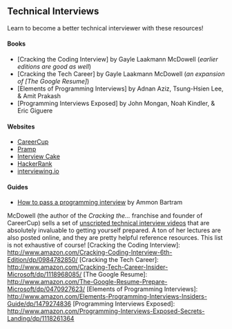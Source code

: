 ## Technical Interviews
Learn to become a better technical interviewer with these resources!

#### Books
* [Cracking the Coding Interview] by Gayle Laakmann McDowell (*earlier editions are good as well*)
* [Cracking the Tech Career] by Gayle Laakmann McDowell (*an expansion of [The Google Resume]*)
* [Elements of Programming Interviews] by Adnan Aziz, Tsung-Hsien Lee, & Amit Prakash
* [Programming Interviews Exposed] by John Mongan, Noah Kindler, & Eric Giguere

#### Websites
* [CareerCup]
* [Pramp]
* [Interview Cake]
* [HackerRank]
* [interviewing.io]

#### Guides
* [How to pass a programming interview] by Ammon Bartram

McDowell (the author of the *Cracking the...* franchise and founder of CareerCup) sells a set of [unscripted 
technical interview videos] that are absolutely invaluable to getting yourself prepared. A ton of her lectures 
are also posted online, and they are pretty helpful reference resources. This list is not exhaustive of course!
[Cracking the Coding Interview]: <http://www.amazon.com/Cracking-Coding-Interview-6th-Edition/dp/0984782850/>
[Cracking the Tech Career]: <http://www.amazon.com/Cracking-Tech-Career-Insider-Microsoft/dp/1118968085/>
[The Google Resume]: <http://www.amazon.com/The-Google-Resume-Prepare-Microsoft/dp/0470927623/>
[Elements of Programming Interviews]: <http://www.amazon.com/Elements-Programming-Interviews-Insiders-Guide/dp/1479274836>
[Programming Interviews Exposed]: <http://www.amazon.com/Programming-Interviews-Exposed-Secrets-Landing/dp/1118261364>

[CareerCup]: <http://www.careercup.com/page>
[Pramp]: <https://pramp.com>
[Interview Cake]: <https://www.interviewcake.com>
[HackerRank]: <https://www.hackerrank.com/domains/algorithms/>
[interviewing.io]: <https://interviewing.io/>

[How to pass a programming interview]: <http://blog.triplebyte.com/how-to-pass-a-programming-interview>

[unscripted technical interview videos]: <http://www.careercup.com/video>
